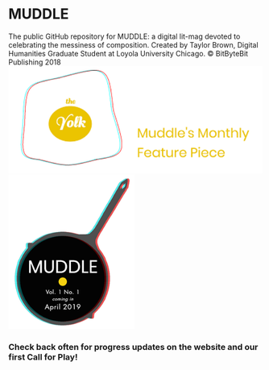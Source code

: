 # MUDDLE
The public GitHub repository for MUDDLE: a digital lit-mag devoted to celebrating the messiness of composition. 
Created by Taylor Brown, Digital Humanities Graduate Student at Loyola University Chicago. 
© BitByteBit Publishing 2018 
<img src="TheYolk.png" width="550">
<img src="3D_FryPan.png" width="250">
### Check back often for progress updates on the website and our first Call for Play! 
